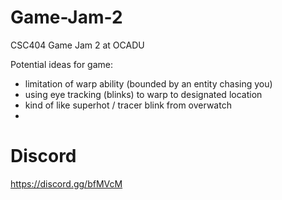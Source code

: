 # Game-Jam-2
CSC404 Game Jam 2 at OCADU

Potential ideas for game:
- limitation of warp ability (bounded by an entity chasing you)
- using eye tracking (blinks) to warp to designated location
- kind of like superhot / tracer blink from overwatch
- 

# Discord
https://discord.gg/bfMVcM
